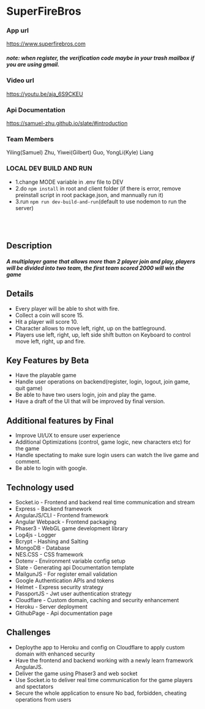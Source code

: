 # SuperFireBros


### App url 
https://www.superfirebros.com
##### note: when register, the verification code maybe in your trash mailbox if you are using gmail.

### Video url 
https://youtu.be/aja_6S9CKEU

### Api Documentation
https://samuel-zhu.github.io/slate/#introduction

### Team Members 
Yiling(Samuel) Zhu, Yiwei(Gilbert) Guo, YongLi(Kyle) Liang  

### LOCAL DEV BUILD AND RUN
* 1.change MODE variable in .env file to DEV
* 2.do `npm install` in root and client folder (if there is error, remove preinstall script in root package.json, and mannually run it)
* 3.run `npm run dev-build-and-run`(default to use nodemon to run the server)

<br></br>
## Description

##### A multiplayer game that allows more than 2 player join and play, players will be divided into two team, the first team scored 2000 will win the game
 
## Details
- Every player will be able to shot with fire.
- Collect a coin will score 15.
- Hit a player will score 10.
- Character allows to move left, right, up on the battleground.
- Players use left, right, up, left side shift button on Keyboard to control move left, right, up and fire.

## Key Features by Beta
- Have the playable game
- Handle user operations on backend(register, login, logout, join game, quit game)
- Be able to have two users login, join and play the game.
- Have a draft of the UI that will be improved by final version.

## Additional features by Final
- Improve UI/UX to ensure user experience
- Additional Optimizations (control, game logic, new characters etc) for the game
- Handle spectating to make sure login users can watch the live game and comment.
- Be able to login with google.

## Technology used
- Socket.io -  Frontend and backend real time communication and stream
- Express - Backend framework
- AngularJS/CLI - Frontend framework
- Angular Webpack - Frontend packaging
- Phaser3 - WebGL game development library
- Log4js - Logger
- Bcrypt -  Hashing and Salting
- MongoDB - Database
- NES.CSS - CSS framework
- Dotenv - Environment variable config setup
- Slate - Generating api Documentation template
- MailgunJS - For register email validation
- Google Authentication APIs and tokens
- Helmet - Express security strategy
- PassportJS - Jwt user authentication strategy
- Cloudflare - Custom domain, caching and security enhancement
- Heroku - Server deployment
- GithubPage - Api documentation page

## Challenges
- Deploythe app to Heroku and config on Cloudflare to apply custom domain with enhanced security
- Have the frontend and backend working with a newly learn framework AngularJS.
- Deliver the game using Phaser3 and web socket
- Use Socket.io to deliver real time communication for the game players and spectators
- Secure the whole application to ensure No bad, forbidden, cheating operations from users 
